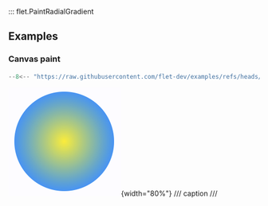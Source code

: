 ::: flet.PaintRadialGradient

## Examples

### Canvas paint

```python
--8<-- "https://raw.githubusercontent.com/flet-dev/examples/refs/heads/v1-docs/python/controls/types/paint-gradient/paint-radial-gradient/canvas-paint.py"
```

![canvas-paint](https://raw.githubusercontent.com/flet-dev/examples/v1-docs/python/controls/types/paint-gradient/paint-radial-gradient/media/canvas-paint.png){width="80%"}
/// caption
///
